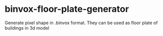 # binvox-floor-plate-generator
Generate pixel shape in .binvox format. They can be used as floor plate of buildings in 3d model

